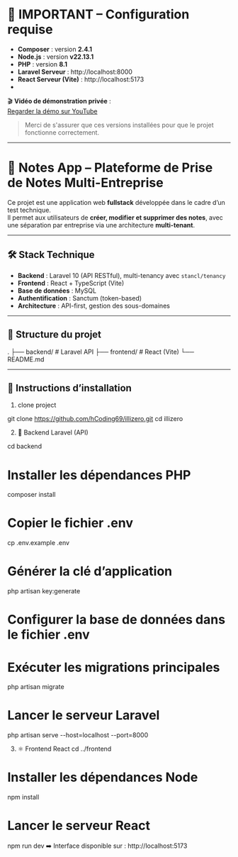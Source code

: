 # 📌 IMPORTANT – Configuration requise

- **Composer** : version **2.4.1** 
- **Node.js** : version **v22.13.1**
- **PHP** : version **8.1**
- **Laravel Serveur** : http://localhost:8000
- **React Serveur (Vite)** : http://localhost:5173
- 
🎬 **Vidéo de démonstration privée** :  
[Regarder la démo sur YouTube](https://youtu.be/HHRV-RZGcQ0)

> Merci de s'assurer que ces versions installées pour que le projet fonctionne correctement.

---

# 📝 Notes App – Plateforme de Prise de Notes Multi-Entreprise

Ce projet est une application web **fullstack** développée dans le cadre d’un test technique.  
Il permet aux utilisateurs de **créer, modifier et supprimer des notes**, avec une séparation par entreprise via une architecture **multi-tenant**.

---

## 🛠️ Stack Technique

- **Backend** : Laravel 10 (API RESTful), multi-tenancy avec `stancl/tenancy`
- **Frontend** : React + TypeScript (Vite)
- **Base de données** : MySQL
- **Authentification** : Sanctum (token-based)
- **Architecture** : API-first, gestion des sous-domaines

---

## 📁 Structure du projet

.
├── backend/ # Laravel API
├── frontend/ # React (Vite)
└── README.md

---

## 🚀 Instructions d’installation

1. clone project

git clone https://github.com/hCoding69/illizero.git
cd illizero

2. 🔧 Backend Laravel (API)

cd backend

# Installer les dépendances PHP
composer install

# Copier le fichier .env
cp .env.example .env

# Générer la clé d’application
php artisan key:generate

# Configurer la base de données dans le fichier .env

# Exécuter les migrations principales
php artisan migrate

# Lancer le serveur Laravel
php artisan serve --host=localhost --port=8000

3. ⚛️ Frontend React
cd ../frontend

# Installer les dépendances Node
npm install

# Lancer le serveur React
npm run dev
➡️ Interface disponible sur : http://localhost:5173
